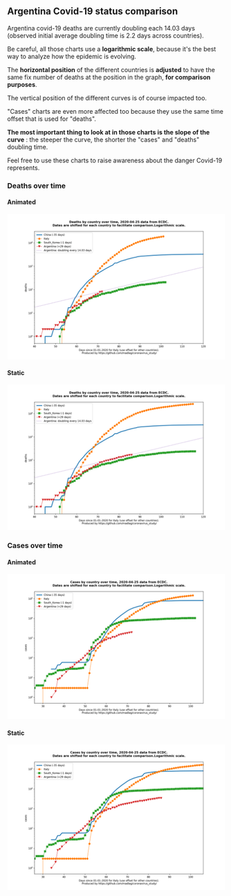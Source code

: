 ## Argentina Covid-19 status comparison 

Argentina covid-19 deaths are currently doubling each 14.03 days (observed initial average doubling time is 2.2 days across countries).



Be careful, all those charts use a **logarithmic scale**, because it's the best way to analyze how the epidemic is evolving.
 
The **horizontal position** of the different countries is **adjusted** to have the same fix number of deaths at the position in the graph, **for comparison purposes**.

The vertical position of the different curves is of course impacted too.

"Cases" charts are even more affected too because they use the same time offset that is used for "deaths".

**The most important thing to look at in those charts is the slope of the curve** : the steeper the curve, the shorter the "cases" and "deaths" doubling time.

Feel free to use these charts to raise awareness about the danger Covid-19 represents. 


 
### Deaths over time
 
#### Animated
![Argentina covid-19 deaths animated chart](https://raw.githubusercontent.com/madlag/coronavirus_study/master/notebooks/graphs/2020-04-25/countries/Argentina/2020-04-25_Argentina_deaths.gif "Argentina covid-19 deaths animated chart")   
 
#### Static
![Argentina covid-19 deaths static chart](https://raw.githubusercontent.com/madlag/coronavirus_study/master/notebooks/graphs/2020-04-25/countries/Argentina/2020-04-25_Argentina_deaths.png "Argentina covid-19 deaths static chart")   

 
### Cases over time
 
#### Animated
![Argentina covid-19 cases animated chart](https://raw.githubusercontent.com/madlag/coronavirus_study/master/notebooks/graphs/2020-04-25/countries/Argentina/2020-04-25_Argentina_cases.gif "Argentina covid-19 cases animated chart")   
 
#### Static
![Argentina covid-19 cases static chart](https://raw.githubusercontent.com/madlag/coronavirus_study/master/notebooks/graphs/2020-04-25/countries/Argentina/2020-04-25_Argentina_cases.png "Argentina covid-19 cases static chart")   

